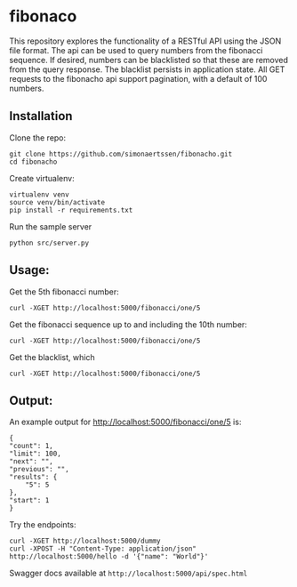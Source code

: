 # fibonaco
This repository explores the functionality of a RESTful API using the JSON file format. The api can be used to query numbers from the fibonacci sequence. If desired, numbers can be blacklisted so that these are removed from the query response. The blacklist persists in application state. All GET requests to the fibonacho api support pagination, with a default of 100 numbers.

## Installation
Clone the repo:

    git clone https://github.com/simonaertssen/fibonacho.git
    cd fibonacho

Create virtualenv:

    virtualenv venv
    source venv/bin/activate
    pip install -r requirements.txt

Run the sample server

    python src/server.py

## Usage:
Get the 5th fibonacci number:

    curl -XGET http://localhost:5000/fibonacci/one/5

Get the fibonacci sequence up to and including the 10th number:

    curl -XGET http://localhost:5000/fibonacci/one/5

Get the blacklist, which 

    curl -XGET http://localhost:5000/fibonacci/one/5

## Output:
An example output for [http://localhost:5000/fibonacci/one/5](http://localhost:5000/fibonacci/one/5) is:

    {
    "count": 1, 
    "limit": 100, 
    "next": "", 
    "previous": "", 
    "results": {
        "5": 5
    }, 
    "start": 1
    }


Try the endpoints:

    curl -XGET http://localhost:5000/dummy
    curl -XPOST -H "Content-Type: application/json" http://localhost:5000/hello -d '{"name": "World"}'

Swagger docs available at `http://localhost:5000/api/spec.html`